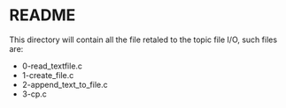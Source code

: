 # README #

This directory will contain all the file retaled to the topic file I/O, such files are:

* 0-read_textfile.c
* 1-create_file.c
* 2-append_text_to_file.c
* 3-cp.c

